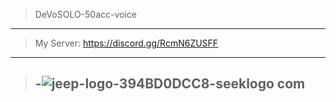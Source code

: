 > DeVoSOLO-50acc-voice
--------
> My Server: https://discord.gg/RcmN6ZUSFF
--------
> -![jeep-logo-394BD0DCC8-seeklogo com](https://user-images.githubusercontent.com/92445216/147384175-2e9f1b93-9bdc-4a8a-83ed-02e7c85238d2.png)
> -
